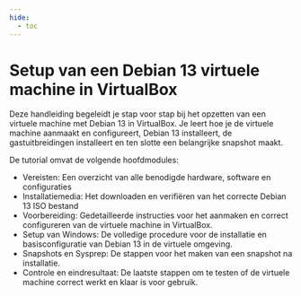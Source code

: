 ```yaml
---
hide:
  - toc
---
```


# Setup van een Debian 13 virtuele machine in VirtualBox

Deze handleiding begeleidt je stap voor stap bij het opzetten van een virtuele machine met Debian 13 in VirtualBox. Je leert hoe je de virtuele machine aanmaakt en configureert, Debian 13 installeert, de gastuitbreidingen installeert en ten slotte een belangrijke snapshot maakt.

De tutorial omvat de volgende hoofdmodules:

- Vereisten: Een overzicht van alle benodigde hardware, software en configuraties
- Installatiemedia: Het downloaden en verifiëren van het correcte Debian 13 ISO bestand
- Voorbereiding: Gedetailleerde instructies voor het aanmaken en correct configureren van de virtuele machine in VirtualBox.
- Setup van Windows: De volledige procedure voor de installatie en basisconfiguratie van Debian 13 in de virtuele omgeving.
- Snapshots en Sysprep: De stappen voor het maken van een snapshot na installatie.
- Controle en eindresultaat: De laatste stappen om te testen of de virtuele machine correct werkt en klaar is voor gebruik.